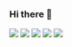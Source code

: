 ### Hi there 👋

<!--
**davidsousa2/davidsousa2** is a ✨ _special_ ✨ repository because its `README.md` (this file) appears on your GitHub profile.

Here are some ideas to get you started:

- 🔭 I’m currently working on ...
- 🌱 I’m currently learning ...
- 👯 I’m looking to collaborate on ...
- 🤔 I’m looking for help with ...
- 💬 Ask me about ...
- 📫 How to reach me: ...
- 😄 Pronouns: ...
- ⚡ Fun fact: ...
-->
![](http://github-profile-summary-cards.vercel.app/api/cards/repos-per-language?username=davidsousa2&theme=2077)
![](http://github-profile-summary-cards.vercel.app/api/cards/profile-details?username=davidsousa2&theme=default)
![](http://github-profile-summary-cards.vercel.app/api/cards/most-commit-language?username=davidsousa2&theme=2077)
![](http://github-profile-summary-cards.vercel.app/api/cards/stats?username=davidsousa2&theme=2077)
![](http://github-profile-summary-cards.vercel.app/api/cards/productive-time?username=davidsousa2&theme=2077&utcOffset=8)
